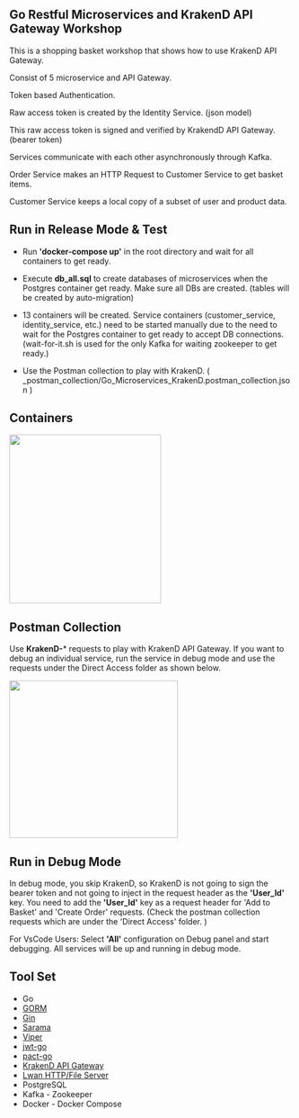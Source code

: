## Go Restful Microservices and KrakenD API Gateway Workshop

This is a shopping basket workshop that shows how to use KrakenD API Gateway.

Consist of 5 microservice and API Gateway.

Token based Authentication.

Raw access token is created by the Identity Service. (json model)

This raw access token is signed and verified by KrakendD API Gateway. (bearer token)

Services communicate with each other asynchronously through Kafka.

Order Service makes an HTTP Request to Customer Service to get basket items.

Customer Service keeps a local copy of a subset of user and product data.

## Run in Release Mode & Test

* Run **'docker-compose up'** in the root directory and wait for all containers to get ready.

* Execute **db_all.sql** to create databases of microservices when the Postgres container get ready. Make sure all DBs are created. (tables will be created by auto-migration)

* 13 containers will be created. Service containers (customer_service, identity_service, etc.) need to be started manually due to the need to wait for the Postgres container to get ready to accept DB connections. (wait-for-it.sh is used for the only Kafka for waiting zookeeper to get ready.)

* Use the Postman collection to play with KrakenD. ( _postman_collection/Go_Microservices_KrakenD.postman_collection.json )

## Containers

<img src="https://github.com/suadev/go-microservices-and-krakend-api-gateway/blob/main/_img/containers.JPG" width="270px" height="300px"></img>

## Postman Collection

Use **KrakenD-*** requests to play with KrakenD API Gateway. If you want to debug an individual service, run the service in debug mode and use the requests under the Direct Access folder as shown below.

<img src="https://github.com/suadev/go-microservices-and-krakend-api-gateway/blob/main/_img/postman_collection.JPG" width="300px" height="280"></img>

## Run in Debug Mode

In debug mode, you skip KrakenD, so KrakenD is not going to sign the bearer token and not going to inject in the request header as the **'User_Id'** key. You need to add the **'User_Id'** key as a request header for 'Add to Basket' and 'Create Order' requests. (Check the postman collection requests which are under the 'Direct Access' folder. )

For VsCode Users: Select **'All'** configuration on Debug panel and start debugging. All services will be up and running in debug mode. 

## Tool Set

* Go
* <a href="https://github.com/go-gorm/gorm">GORM</a>
* <a href="https://github.com/gin-gonic/gin">Gin</a>
* <a href="https://github.com/Shopify/sarama">Sarama</a>
* <a href="https://github.com/spf13/viper">Viper</a>
* <a href="https://github.com/dgrijalva/jwt-go">jwt-go</a>
* <a href="https://github.com/pact-foundation/pact-go">pact-go<a/>
* <a href="https://github.com/devopsfaith/krakend">KrakenD API Gateway</a>
* <a href="https://github.com/lpereira/lwan">Lwan HTTP/File Server</a>
* PostgreSQL
* Kafka - Zookeeper
* Docker - Docker Compose
